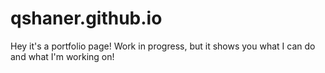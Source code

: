 # qshaner.github.io
Hey it's a portfolio page! Work in progress, but it shows you what I can do and what I'm working on!
